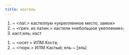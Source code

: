 ```yaml
---
title: кастель
---
```


1. ~ <лат.> кастеллум «укрепленное место, замок»
2. ~ <греч. из латин.> кастели «небольшое укепление»;
3. каст;ель; каст
1) ~ <осет.> ИЛМ Коста;
2) ~ <тюрк.> ИЛМ Кастый; ель ~ [эль]
